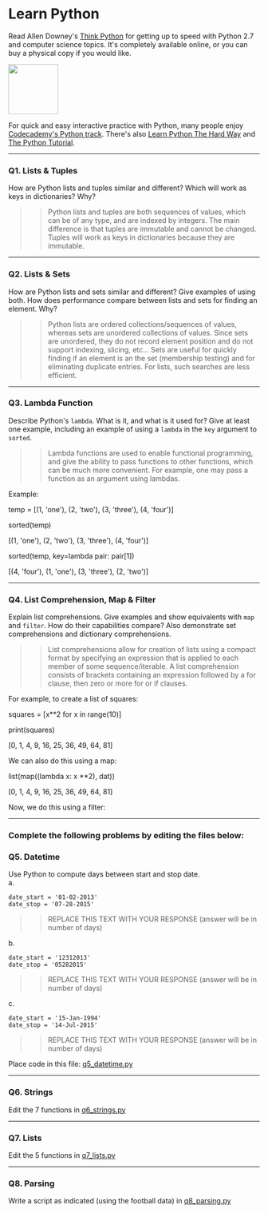 # Learn Python

Read Allen Downey's [Think Python](http://www.greenteapress.com/thinkpython/) for getting up to speed with Python 2.7 and computer science topics. It's completely available online, or you can buy a physical copy if you would like.

<a href="http://www.greenteapress.com/thinkpython/"><img src="img/think_python.png" style="width: 100px;" target="_blank"></a>

For quick and easy interactive practice with Python, many people enjoy [Codecademy's Python track](http://www.codecademy.com/en/tracks/python). There's also [Learn Python The Hard Way](http://learnpythonthehardway.org/book/) and [The Python Tutorial](https://docs.python.org/2/tutorial/).

---

### Q1. Lists &amp; Tuples

How are Python lists and tuples similar and different? Which will work as keys in dictionaries? Why?

>> Python lists and tuples are both sequences of values, which can be of any type, and are indexed by integers. The main difference is that tuples are immutable and cannot be changed. Tuples will work as keys in dictionaries because they are immutable.

---

### Q2. Lists &amp; Sets

How are Python lists and sets similar and different? Give examples of using both. How does performance compare between lists and sets for finding an element. Why?

>> Python lists are ordered collections/sequences of values, whereas sets are unordered collections of values. Since sets are unordered, they do not record element position and do not support indexing, slicing, etc... Sets are useful for quickly finding if an element is an the set (membership testing) and for eliminating duplicate entries. For lists, such searches are less efficient.

---

### Q3. Lambda Function

Describe Python's `lambda`. What is it, and what is it used for? Give at least one example, including an example of using a `lambda` in the `key` argument to `sorted`.

>> Lambda functions are used to enable functional programming, and give the ability to pass functions to other functions, which can be much more convenient. For example, one may pass a function as an argument using lambdas.

Example:

temp = [(1, 'one'), (2, 'two'), (3, 'three'), (4, 'four')]

sorted(temp)

[(1, 'one'), (2, 'two'), (3, 'three'), (4, 'four')]

sorted(temp, key=lambda pair: pair[1])

[(4, 'four'), (1, 'one'), (3, 'three'), (2, 'two')]

---

### Q4. List Comprehension, Map &amp; Filter

Explain list comprehensions. Give examples and show equivalents with `map` and `filter`. How do their capabilities compare? Also demonstrate set comprehensions and dictionary comprehensions.

>> List comprehensions allow for creation of lists using a compact format by specifying an expression that is applied to each member of some sequence/iterable. A list comprehension consists of brackets containing an expression followed by a for clause, then zero or more for or if clauses. 

For example, to create a list of squares:

squares = [x**2 for x in range(10)]

print(squares)

[0, 1, 4, 9, 16, 25, 36, 49, 64, 81]

We can also do this using a map:

list(map((lambda x: x **2), dat))

[0, 1, 4, 9, 16, 25, 36, 49, 64, 81]

Now, we do this using a filter:




---

### Complete the following problems by editing the files below:

### Q5. Datetime
Use Python to compute days between start and stop date.   
a.  

```
date_start = '01-02-2013'    
date_stop = '07-28-2015'
```

>> REPLACE THIS TEXT WITH YOUR RESPONSE (answer will be in number of days)

b.  
```
date_start = '12312013'  
date_stop = '05282015'  
```

>> REPLACE THIS TEXT WITH YOUR RESPONSE (answer will be in number of days)

c.  
```
date_start = '15-Jan-1994'      
date_stop = '14-Jul-2015'  
```

>> REPLACE THIS TEXT WITH YOUR RESPONSE  (answer will be in number of days)

Place code in this file: [q5_datetime.py](python/q5_datetime.py)

---

### Q6. Strings
Edit the 7 functions in [q6_strings.py](python/q6_strings.py)

---

### Q7. Lists
Edit the 5 functions in [q7_lists.py](python/q7_lists.py)

---

### Q8. Parsing
Write a script as indicated (using the football data) in [q8_parsing.py](python/q8_parsing.py)





